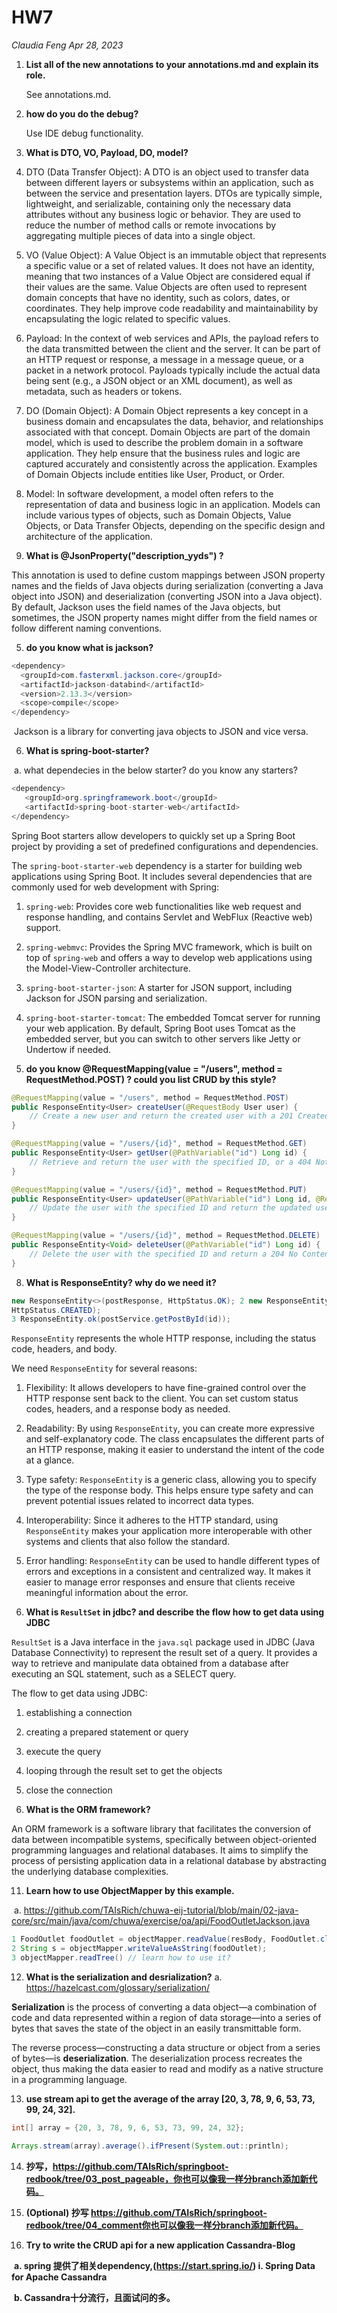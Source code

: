 # HW7

*Claudia Feng Apr 28, 2023*



1. **List all of the new annotations to your annotations.md and explain its role.**

   See annotations.md.

   

2. **how do you do the debug?**

   Use IDE debug functionality.



3. **What is DTO, VO, Payload, DO, model?**

1. DTO (Data Transfer Object): A DTO is an object used to transfer data between different layers or subsystems within an application, such as between the service and presentation layers. DTOs are typically simple, lightweight, and serializable, containing only the necessary data attributes without any business logic or behavior. They are used to reduce the number of method calls or remote invocations by aggregating multiple pieces of data into a single object.

2. VO (Value Object): A Value Object is an immutable object that represents a specific value or a set of related values. It does not have an identity, meaning that two instances of a Value Object are considered equal if their values are the same. Value Objects are often used to represent domain concepts that have no identity, such as colors, dates, or coordinates. They help improve code readability and maintainability by encapsulating the logic related to specific values.

3. Payload: In the context of web services and APIs, the payload refers to the data transmitted between the client and the server. It can be part of an HTTP request or response, a message in a message queue, or a packet in a network protocol. Payloads typically include the actual data being sent (e.g., a JSON object or an XML document), as well as metadata, such as headers or tokens.

4. DO (Domain Object): A Domain Object represents a key concept in a business domain and encapsulates the data, behavior, and relationships associated with that concept. Domain Objects are part of the domain model, which is used to describe the problem domain in a software application. They help ensure that the business rules and logic are captured accurately and consistently across the application. Examples of Domain Objects include entities like User, Product, or Order.

5. Model: In software development, a model often refers to the representation of data and business logic in an application. Models can include various types of objects, such as Domain Objects, Value Objects, or Data Transfer Objects, depending on the specific design and architecture of the application.

   

4. **What is @JsonProperty("description_yyds") ?**

This annotation is used to define custom mappings between JSON property names and the fields of Java objects during serialization (converting a Java object into JSON) and deserialization (converting JSON into a Java object). By default, Jackson uses the field names of the Java objects, but sometimes, the JSON property names might differ from the field names or follow different naming conventions.



5. **do you know what is jackson?**

```java
<dependency>
  <groupId>com.fasterxml.jackson.core</groupId>
  <artifactId>jackson-databind</artifactId>
  <version>2.13.3</version>
  <scope>compile</scope>
</dependency>
```

​	Jackson is a library for converting java objects to JSON and vice versa.



6. **What is spring-boot-starter?**

​	a. what dependecies in the below starter? do you know any starters?

```java
<dependency>
   <groupId>org.springframework.boot</groupId>
   <artifactId>spring-boot-starter-web</artifactId>
</dependency>
```

Spring Boot starters allow developers to quickly set up a Spring Boot project by providing a set of predefined configurations and dependencies. 

The `spring-boot-starter-web` dependency is a starter for building web applications using Spring Boot. It includes several dependencies that are commonly used for web development with Spring:

1. `spring-web`: Provides core web functionalities like web request and response handling, and contains Servlet and WebFlux (Reactive web) support.

2. `spring-webmvc`: Provides the Spring MVC framework, which is built on top of `spring-web` and offers a way to develop web applications using the Model-View-Controller architecture.

3. `spring-boot-starter-json`: A starter for JSON support, including Jackson for JSON parsing and serialization.

4. `spring-boot-starter-tomcat`: The embedded Tomcat server for running your web application. By default, Spring Boot uses Tomcat as the embedded server, but you can switch to other servers like Jetty or Undertow if needed.

   

7. **do you know @RequestMapping(value = "/users", method = RequestMethod.POST) ? could you list CRUD by this style?**

```java
@RequestMapping(value = "/users", method = RequestMethod.POST)
public ResponseEntity<User> createUser(@RequestBody User user) {
    // Create a new user and return the created user with a 201 Created status
}
```

```java
@RequestMapping(value = "/users/{id}", method = RequestMethod.GET)
public ResponseEntity<User> getUser(@PathVariable("id") Long id) {
    // Retrieve and return the user with the specified ID, or a 404 Not Found status if not found
}
```

```java
@RequestMapping(value = "/users/{id}", method = RequestMethod.PUT)
public ResponseEntity<User> updateUser(@PathVariable("id") Long id, @RequestBody User updatedUser) {
    // Update the user with the specified ID and return the updated user, or a 404 Not Found status if not found
}
```

```java
@RequestMapping(value = "/users/{id}", method = RequestMethod.DELETE)
public ResponseEntity<Void> deleteUser(@PathVariable("id") Long id) {
    // Delete the user with the specified ID and return a 204 No Content status
}
```



8. **What is ResponseEntity? why do we need it?**

```java
new ResponseEntity<>(postResponse, HttpStatus.OK); 2 new ResponseEntity<>(postResponse,
HttpStatus.CREATED);
3 ResponseEntity.ok(postService.getPostById(id));
```

`ResponseEntity` represents the whole HTTP response, including the status code, headers, and body. 

We need `ResponseEntity` for several reasons:

1. Flexibility: It allows developers to have fine-grained control over the HTTP response sent back to the client. You can set custom status codes, headers, and a response body as needed.
2. Readability: By using `ResponseEntity`, you can create more expressive and self-explanatory code. The class encapsulates the different parts of an HTTP response, making it easier to understand the intent of the code at a glance.
3. Type safety: `ResponseEntity` is a generic class, allowing you to specify the type of the response body. This helps ensure type safety and can prevent potential issues related to incorrect data types.
4. Interoperability: Since it adheres to the HTTP standard, using `ResponseEntity` makes your application more interoperable with other systems and clients that also follow the standard.
5. Error handling: `ResponseEntity` can be used to handle different types of errors and exceptions in a consistent and centralized way. It makes it easier to manage error responses and ensure that clients receive meaningful information about the error.



9. **What is `ResultSet` in jdbc? and describe the flow how to get data using JDBC**

`ResultSet` is a Java interface in the `java.sql` package used in JDBC (Java Database Connectivity) to represent the result set of a query. It provides a way to retrieve and manipulate data obtained from a database after executing an SQL statement, such as a SELECT query.

The flow to get data using JDBC:

1. establishing a connection

2. creating a prepared statement or query

3. execute the query

4. looping through the result set to get the objects

5. close the connection

   

10. **What is the ORM framework?**

An ORM framework is a software library that facilitates the conversion of data between incompatible systems, specifically between object-oriented programming languages and relational databases. It aims to simplify the process of persisting application data in a relational database by abstracting the underlying database complexities.



11. **Learn how to use ObjectMapper by this example.**

​	a. https://github.com/TAIsRich/chuwa-eij-tutorial/blob/main/02-java-core/src/main/java/com/chuwa/exercise/oa/api/FoodOutletJackson.java

```java
1 FoodOutlet foodOutlet = objectMapper.readValue(resBody, FoodOutlet.class);
2 String s = objectMapper.writeValueAsString(foodOutlet);
3 objectMapper.readTree() // learn how to use it?
```



12. **What is the serialization and desrialization?**
     a. https://hazelcast.com/glossary/serialization/

**Serialization** is the process of converting a data object—a combination of code and data represented within a region of data storage—into a series of bytes that saves the state of the object in an easily transmittable form.

The reverse process—constructing a data structure or object from a series of bytes—is **deserialization**. The deserialization process recreates the object, thus making the data easier to read and modify as a native structure in a programming language.



13. **use stream api to get the average of the array [20, 3, 78, 9, 6, 53, 73, 99, 24, 32].**

```java
int[] array = {20, 3, 78, 9, 6, 53, 73, 99, 24, 32};

Arrays.stream(array).average().ifPresent(System.out::println);
```



14. **抄写，https://github.com/TAIsRich/springboot-redbook/tree/03_post_pageable，你也可以像我一样分branch添加新代码。**



15. **(Optional) 抄写 https://github.com/TAIsRich/springboot-redbook/tree/04_comment你也可以像我一样分branch添加新代码。**



16. **Try to write the CRUD api for a new application Cassandra-Blog**

​	**a. spring 提供了相关dependency,(https://start.spring.io/) i. Spring Data for Apache Cassandra**

​	**b. Cassandra十分流行，且面试问的多。**